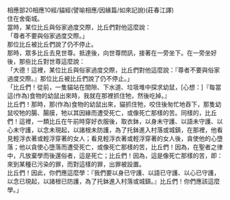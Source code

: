 相應部20相應10經/貓經(譬喻相應/因緣篇/如來記說)(莊春江譯)  
住在舍衛城。  
當時，某位比丘與俗家過度交際，比丘們對他這麼說：  
「尊者不要與俗家過度交際。」  
那位比丘被比丘們說了仍不停止。  
那時，眾多比丘去見世尊。抵達後，向世尊問訊，接著在一旁坐下。在一旁坐好後，那些比丘對世尊這麼說：  
「大德！這裡，某位比丘與俗家過度交際，比丘們對他這麼說：『尊者不要與俗家過度交際。』那位比丘被比丘們說了仍不停止。」  
「比丘們！從前，一隻貓站在間隙、下水道、垃圾堆中探求幼鼠，[心想：]『每當這(作為)食物的幼鼠出來時，我就在那裡抓住牠，然後吃掉。』  
比丘們！那時，那(作為)食物的幼鼠出來，貓抓住牠，咬住後匆忙地吞下，那隻幼鼠咬牠的腸、腸膜，牠以其因緣而遭受死亡，或像死亡那樣的苦。同樣的，比丘們！這裡，一類比丘在午前時穿好衣服後，取衣鉢，以身未守護、以語未守護、以心未守護，以念未現起，以諸根未防護，為了托鉢進入村落或城鎮，在那裡，他看見輕浮衣著或輕浮穿著的女人；看見輕浮衣著或輕浮穿著的女人後，貪使他的心墮落；他以貪使心墮落而遭受死亡，或像死亡那樣的苦，比丘們！因為，在聖者之律中，凡放棄學而後還俗者，這是死亡；比丘們！因為，這是像死亡那樣的苦，即：來到某種已污染的罪，而對這樣的罪，出罪被設置。  
比丘們！因此，你們應這麼學：『我們要以身已守護、以語已守護、以心已守護，以念已現起，以諸根已防護，為了托鉢進入村落或城鎮。』比丘們！你們應該這麼學。」  
  
  
